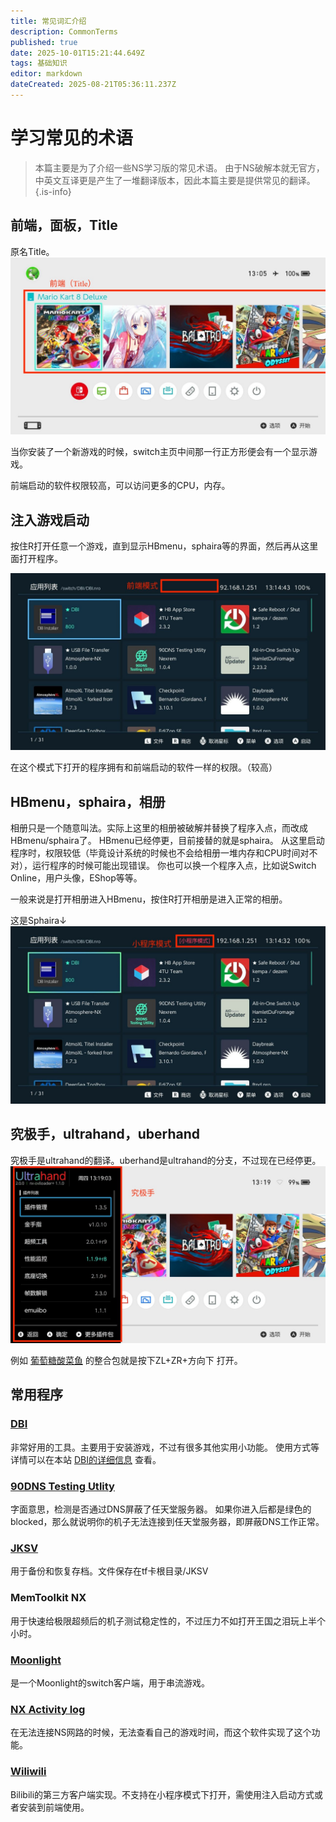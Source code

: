 ```yaml
---
title: 常见词汇介绍
description: CommonTerms
published: true
date: 2025-10-01T15:21:44.649Z
tags: 基础知识
editor: markdown
dateCreated: 2025-08-21T05:36:11.237Z
---
```


# 学习常见的术语
> 本篇主要是为了介绍一些NS学习版的常见术语。
由于NS破解本就无官方，中英文互译更是产生了一堆翻译版本，因此本篇主要是提供常见的翻译。
{.is-info}

## 前端，面板，Title
原名Title。
![解释前端.jpg](/base/commonterms/解释前端.jpg)

当你安装了一个新游戏的时候，switch主页中间那一行正方形便会有一个显示游戏。

前端启动的软件权限较高，可以访问更多的CPU，内存。

## 注入游戏启动
按住R打开任意一个游戏，直到显示HBmenu，sphaira等的界面，然后再从这里面打开程序。

![前端模式sphaira.jpg](/base/commonterms/前端模式sphaira.jpg)

在这个模式下打开的程序拥有和前端启动的软件一样的权限。（较高）


## HBmenu，sphaira，相册
相册只是一个随意叫法。实际上这里的相册被破解并替换了程序入点，而改成HBmenu/sphaira了。
HBmenu已经停更，目前接替的就是sphaira。
从这里启动程序时，权限较低（毕竟设计系统的时候也不会给相册一堆内存和CPU时间对不对），运行程序的时候可能出现错误。
你也可以换一个程序入点，比如说Switch Online，用户头像，EShop等等。

一般来说是打开相册进入HBmenu，按住R打开相册是进入正常的相册。

这是Sphaira↓
![小程序模式sphaira.jpg](/base/commonterms/小程序模式sphaira.jpg)

## 究极手，ultrahand，uberhand
究极手是ultrahand的翻译。uberhand是ultrahand的分支，不过现在已经停更。
![究极手.jpg](/base/commonterms/究极手.jpg)

例如 [葡萄糖酸菜鱼](https://space.bilibili.com/604067016) 的整合包就是按下ZL+ZR+方向下 打开。

## 常用程序
### [DBI](https://github.com/rashevskyv/dbi) 
非常好用的工具。主要用于安装游戏，不过有很多其他实用小功能。
使用方式等详情可以在本站 [DBI的详细信息](/dbi) 查看。


### [90DNS Testing Utlity](https://github.com/meganukebmp/Switch_90DNS_tester)
字面意思，检测是否通过DNS屏蔽了任天堂服务器。
如果你进入后都是绿色的blocked，那么就说明你的机子无法连接到任天堂服务器，即屏蔽DNS工作正常。

### [JKSV](https://github.com/J-D-K/JKSV)
用于备份和恢复存档。文件保存在tf卡根目录/JKSV

### MemToolkit NX
用于快速给极限超频后的机子测试稳定性的，不过压力不如打开王国之泪玩上半个小时。

### [Moonlight](https://github.com/XITRIX/Moonlight-Switch)
是一个Moonlight的switch客户端，用于串流游戏。

### [NX Activity log](https://github.com/tallbl0nde/NX-Activity-Log)
在无法连接NS网路的时候，无法查看自己的游戏时间，而这个软件实现了这个功能。

### [Wiliwili](https://github.com/xfangfang/wiliwili)
Bilibili的第三方客户端实现。不支持在小程序模式下打开，需使用注入启动方式或者安装到前端使用。